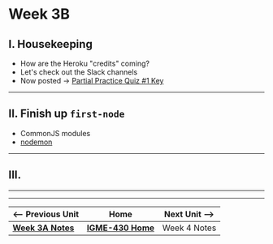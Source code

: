 # Week 3B

## I. Housekeeping
- How are the Heroku "credits" coming?
- Let's check out the Slack channels
- Now posted -> [Partial Practice Quiz #1 Key](../assessment)

---

## II. Finish up `first-node`
- CommonJS modules
- [nodemon](https://www.npmjs.com/package/nodemon)

---

## III. 

---
---

| <-- Previous Unit | Home | Next Unit -->
| --- | --- | --- 
|   [**Week 3A Notes**](03A.md)  |  [**IGME-430 Home**](../) | Week 4 Notes
